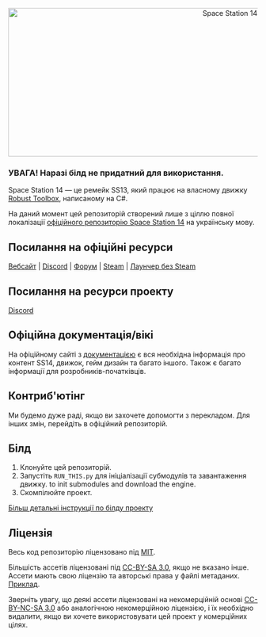 <p align="center"> <img alt="Space Station 14" width="880" height="300" src="https://raw.githubusercontent.com/space-wizards/asset-dump/de329a7898bb716b9d5ba9a0cd07f38e61f1ed05/github-logo.svg" /></p>

### УВАГА! Наразі білд не придатний для використання.

Space Station 14 — це ремейк SS13, який працює на власному движку [Robust Toolbox](https://github.com/space-wizards/RobustToolbox), написаному на C#.

На даний момент цей репозиторій створений лише з ціллю повної локалізації [офіційного репозиторію Space Station 14](https://github.com/space-wizards/space-station-14) на українську мову.

## Посилання на офіційні ресурси

[Вебсайт](https://spacestation14.io/) | [Discord](https://discord.ss14.io/) | [Форум](https://forum.spacestation14.io/) | [Steam](https://store.steampowered.com/app/1255460/Space_Station_14/) | [Лаунчер без Steam](https://spacestation14.io/about/nightlies/)

## Посилання на ресурси проекту

[Discord](https://discord.com/invite/Kp8YZS5fkS)

## Офіційна документація/вікі

На офіційному сайті з [документацією](https://docs.spacestation14.io/) є вся необхідна інформація про контент SS14, движок, гейм дизайн та багато іншого.  Також є багато інформації для розробників-початківців.

## Контриб'ютінг

Ми будемо дуже раді, якщо ви захочете допомогти з перекладом.
Для інших змін, перейдіть в офіційний репозиторій.

## Білд

1. Клонуйте цей репозиторій.
2. Запустіть `RUN_THIS.py` для ініціалізації субмодулів та завантаження движку. to init submodules and download the engine.
3. Скомпілюйте проект.

[Більш детальні інструкції по білду проекту](https://docs.spacestation14.com/en/general-development/setup.html)

## Ліцензія

Весь код репозиторію ліцензовано під [MIT](https://github.com/space-wizards/space-station-14/blob/master/LICENSE.TXT).

Більшість ассетів ліцензовані під [CC-BY-SA 3.0](https://creativecommons.org/licenses/by-sa/3.0/), якщо не вказано інше. Ассети мають свою ліцензію та авторські права у файлі метаданих. [Приклад](https://github.com/space-wizards/space-station-14/blob/master/Resources/Textures/Objects/Tools/crowbar.rsi/meta.json).

Зверніть увагу, що деякі ассети ліцензовані на некомерційній основі [CC-BY-NC-SA 3.0](https://creativecommons.org/licenses/by-nc-sa/3.0/) або аналогічною некомерційною ліцензією, і їх необхідно видалити, якщо ви хочете використовувати цей проект у комерційних цілях.
